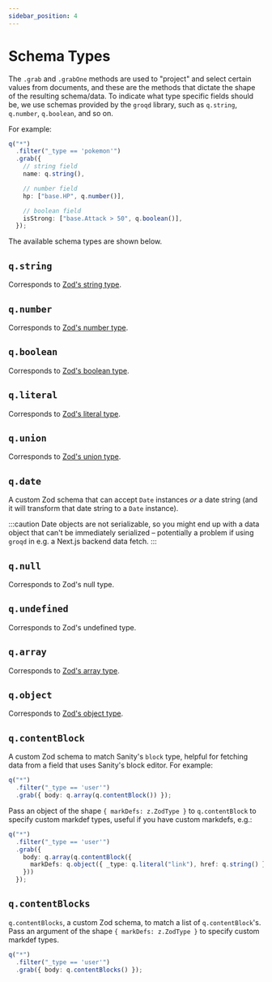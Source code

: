 ```yaml
---
sidebar_position: 4
---
```


# Schema Types

The `.grab` and `.grabOne` methods are used to "project" and select certain values from documents, and these are the methods that dictate the shape of the resulting schema/data. To indicate what type specific fields should be, we use schemas provided by the `groqd` library, such as `q.string`, `q.number`, `q.boolean`, and so on.

For example:

```ts
q("*")
  .filter("_type == 'pokemon'")
  .grab({
    // string field
    name: q.string(),

    // number field
    hp: ["base.HP", q.number()],

    // boolean field
    isStrong: ["base.Attack > 50", q.boolean()],
  });
```

The available schema types are shown below.

## `q.string`

Corresponds to [Zod's string type](https://github.com/colinhacks/zod#strings).

## `q.number`

Corresponds to [Zod's number type](https://github.com/colinhacks/zod#numbers).

## `q.boolean`

Corresponds to [Zod's boolean type](https://github.com/colinhacks/zod#booleans).

## `q.literal`

Corresponds to [Zod's literal type](https://github.com/colinhacks/zod#literals).

## `q.union`

Corresponds to [Zod's union type](https://github.com/colinhacks/zod#unions).

## `q.date`

A custom Zod schema that can accept `Date` instances _or_ a date string (and it will transform that date string to a `Date` instance). 

:::caution
Date objects are not serializable, so you might end up with a data object that can't be immediately serialized – potentially a problem if using `groqd` in e.g. a Next.js backend data fetch.
:::

## `q.null`

Corresponds to Zod's null type.

## `q.undefined`

Corresponds to Zod's undefined type.

## `q.array`

Corresponds to [Zod's array type](https://github.com/colinhacks/zod#arrays).

## `q.object`

Corresponds to [Zod's object type](https://github.com/colinhacks/zod#objects).

## `q.contentBlock`

A custom Zod schema to match Sanity's `block` type, helpful for fetching data from a field that uses Sanity's block editor. For example:

```ts
q("*")
  .filter("_type == 'user'")
  .grab({ body: q.array(q.contentBlock()) });
```

Pass an object of the shape `{ markDefs: z.ZodType }` to `q.contentBlock` to specify custom markdef types, useful if you have custom markdefs, e.g.:

```ts
q("*")
  .filter("_type == 'user'")
  .grab({
    body: q.array(q.contentBlock({
      markDefs: q.object({ _type: q.literal("link"), href: q.string() })
    }))
  });
```

## `q.contentBlocks`

`q.contentBlocks`, a custom Zod schema, to match a list of `q.contentBlock`'s. Pass an argument of the shape `{ markDefs: z.ZodType }` to specify custom markdef types.
  
```ts
q("*")
  .filter("_type == 'user'")
  .grab({ body: q.contentBlocks() });
```
